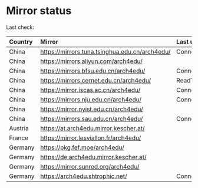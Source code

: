 <script src="./time.js"></script>
# Mirror status
Last check: <script type="text/javascript">localize(1752208897.1431093);</script>

|Country|Mirror|Last update|
|:------|:-----|:----------|
|China|https://mirrors.tuna.tsinghua.edu.cn/arch4edu/|ConnectionError|
|China|https://mirrors.aliyun.com/arch4edu/|<script type="text/javascript">localize(1752173221);</script>|
|China|https://mirrors.bfsu.edu.cn/arch4edu/|ConnectionError|
|China|https://mirrors.cernet.edu.cn/arch4edu/|ReadTimeout|
|China|https://mirror.iscas.ac.cn/arch4edu/|ConnectTimeout|
|China|https://mirrors.nju.edu.cn/arch4edu/|ConnectionError|
|China|https://mirror.nyist.edu.cn/arch4edu/|<script type="text/javascript">localize(1752130162);</script>|
|China|https://mirrors.sau.edu.cn/arch4edu/|ConnectionError|
|Austria|https://at.arch4edu.mirror.kescher.at/|<script type="text/javascript">localize(1752173221);</script>|
|France|https://mirror.lesviallon.fr/arch4edu/|<script type="text/javascript">localize(1752173221);</script>|
|Germany|https://pkg.fef.moe/arch4edu/|<script type="text/javascript">localize(1752173221);</script>|
|Germany|https://de.arch4edu.mirror.kescher.at/|<script type="text/javascript">localize(1752173221);</script>|
|Germany|https://mirror.sunred.org/arch4edu/|<script type="text/javascript">localize(1752173221);</script>|
|Germany|https://arch4edu.shtrophic.net/|ConnectionError|

<script src="./tablefilter/tablefilter.js"></script>
<script src="./table.js"></script>